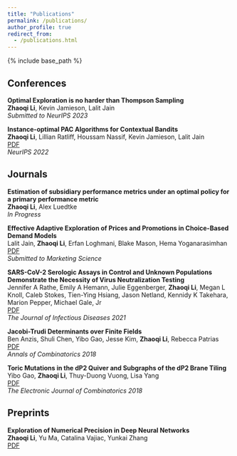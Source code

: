 ```yaml
---
title: "Publications"
permalink: /publications/
author_profile: true
redirect_from:
  - /publications.html
---
```


{% include base_path %}

<!-- Leave two spaces at the end -->

## Conferences

**Optimal Exploration is no harder than Thompson Sampling**  \
**Zhaoqi Li**, Kevin Jamieson, Lalit Jain  \
*Submitted to NeurIPS 2023*

**Instance-optimal PAC Algorithms for Contextual Bandits**  \
**Zhaoqi Li**, Lillian Ratliff, Houssam Nassif, Kevin Jamieson, Lalit Jain  \
[PDF](https://arxiv.org/abs/2207.02357) &nbsp;  \
*NeurIPS 2022*

## Journals

**Estimation of subsidiary performance metrics under an optimal policy for a primary performance metric** \
**Zhaoqi Li**, Alex Luedtke \
*In Progress*

**Effective Adaptive Exploration of Prices and Promotions in Choice-Based Demand Models**  \
Lalit Jain, **Zhaoqi Li**, Erfan Loghmani, Blake Mason, Hema Yoganarasimhan  \
[PDF](https://papers.ssrn.com/sol3/papers.cfm?abstract_id=4438537) &nbsp;  \
*Submitted to Marketing Science*

**SARS-CoV-2 Serologic Assays in Control and Unknown Populations Demonstrate the Necessity of Virus Neutralization Testing**  \
Jennifer A Rathe, Emily A Hemann, Julie Eggenberger, **Zhaoqi Li**, Megan L Knoll, Caleb Stokes, Tien-Ying Hsiang, Jason Netland, Kennidy K Takehara, Marion Pepper, Michael Gale, Jr  \
[PDF](https://academic.oup.com/jid/article/223/7/1120/6047577) &nbsp;  \
*The Journal of Infectious Diseases 2021*

**Jacobi-Trudi Determinants over Finite Fields**  \
Ben Anzis, Shuli Chen, Yibo Gao, Jesse Kim, **Zhaoqi Li**, Rebecca Patrias   \
[PDF](https://arxiv.org/pdf/1611.00216.pdf) &nbsp;  \
*Annals of Combinatorics 2018*

**Toric Mutations in the dP2 Quiver and Subgraphs of the dP2 Brane Tiling**  \
Yibo Gao, **Zhaoqi Li**, Thuy-Duong Vuong, Lisa Yang  \
[PDF](https://arxiv.org/pdf/1611.05320.pdf) &nbsp;  \
*The Electronic Journal of Combinatorics 2018*

## Preprints

**Exploration of Numerical Precision in Deep Neural Networks**  \
**Zhaoqi Li**, Yu Ma, Catalina Vajiac, Yunkai Zhang  \
[PDF](https://arxiv.org/abs/1805.01078) &nbsp;
